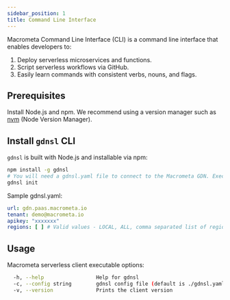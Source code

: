 ```yaml
---
sidebar_position: 1
title: Command Line Interface
---
```


Macrometa Command Line Interface (CLI) is a command line interface that enables developers to:

1. Deploy serverless microservices and functions.
1. Script serverless workflows via GitHub.
1. Easily learn commands with consistent verbs, nouns, and flags.

## Prerequisites

Install Node.js and npm. We recommend using a version manager such as [nvm](https://github.com/nvm-sh/nvm/blob/master/README.md) (Node Version Manager).

## Install `gdnsl` CLI

`gdnsl` is built with Node.js and installable via npm:

```bash
npm install -g gdnsl
# You will need a gdnsl.yaml file to connect to the Macrometa GDN. Execute the `init` command to create the yaml file in local directory.
gdnsl init
```

Sample gdnsl.yaml:

  ```yaml
  url: gdn.paas.macrometa.io
  tenant: demo@macrometa.io
  apikey: "xxxxxxx"
  regions: [ ] # Valid values - LOCAL, ALL, comma separated list of regions.
  ```

## Usage

Macrometa serverless client executable options:

```bash
  -h, --help                 Help for gdnsl
  -c, --config string        gdnsl config file (default is ./gdnsl.yaml)  
  -v, --version              Prints the client version
```
